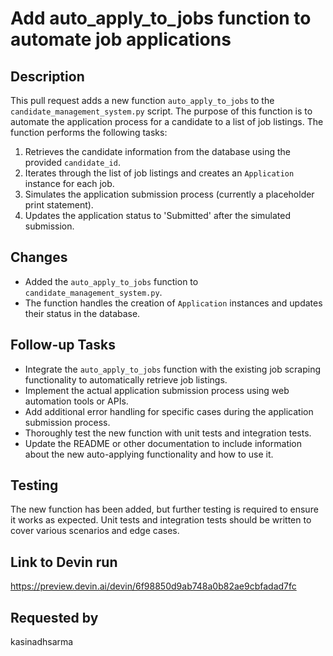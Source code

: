 # Add auto_apply_to_jobs function to automate job applications

## Description

This pull request adds a new function `auto_apply_to_jobs` to the `candidate_management_system.py` script. The purpose of this function is to automate the application process for a candidate to a list of job listings. The function performs the following tasks:

1. Retrieves the candidate information from the database using the provided `candidate_id`.
2. Iterates through the list of job listings and creates an `Application` instance for each job.
3. Simulates the application submission process (currently a placeholder print statement).
4. Updates the application status to 'Submitted' after the simulated submission.

## Changes

- Added the `auto_apply_to_jobs` function to `candidate_management_system.py`.
- The function handles the creation of `Application` instances and updates their status in the database.

## Follow-up Tasks

- Integrate the `auto_apply_to_jobs` function with the existing job scraping functionality to automatically retrieve job listings.
- Implement the actual application submission process using web automation tools or APIs.
- Add additional error handling for specific cases during the application submission process.
- Thoroughly test the new function with unit tests and integration tests.
- Update the README or other documentation to include information about the new auto-applying functionality and how to use it.

## Testing

The new function has been added, but further testing is required to ensure it works as expected. Unit tests and integration tests should be written to cover various scenarios and edge cases.

## Link to Devin run

https://preview.devin.ai/devin/6f98850d9ab748a0b82ae9cbfadad7fc

## Requested by

kasinadhsarma
